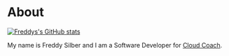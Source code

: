 # About

[![Freddys's GitHub stats](https://github-readme-stats.vercel.app/api?username=freddysilber&count_private=true&show_icons=true&theme=dark)](https://github.com/freddysilber/github-readme-stats)

My name is Freddy Silber and I am a Software Developer for [Cloud Coach](https://cloudcoach.com).
